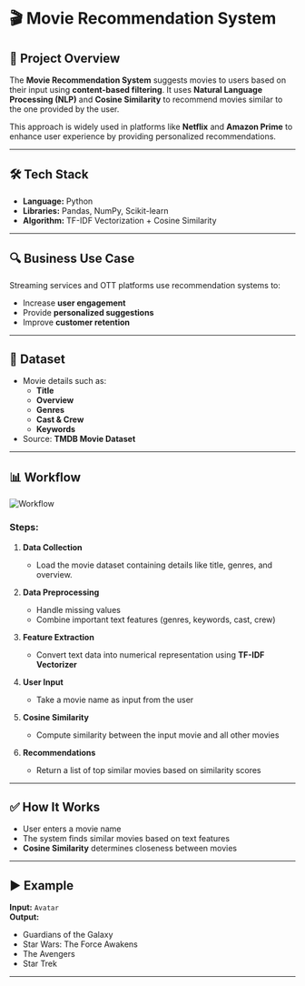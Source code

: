 # 🎬 Movie Recommendation System

## 📌 Project Overview
The **Movie Recommendation System** suggests movies to users based on their input using **content-based filtering**. It uses **Natural Language Processing (NLP)** and **Cosine Similarity** to recommend movies similar to the one provided by the user.

This approach is widely used in platforms like **Netflix** and **Amazon Prime** to enhance user experience by providing personalized recommendations.

---

## 🛠 Tech Stack
- **Language:** Python  
- **Libraries:** Pandas, NumPy, Scikit-learn  
- **Algorithm:** TF-IDF Vectorization + Cosine Similarity    

---

## 🔍 Business Use Case
Streaming services and OTT platforms use recommendation systems to:
- Increase **user engagement**  
- Provide **personalized suggestions**  
- Improve **customer retention**  

---

## 📂 Dataset
- Movie details such as:
  - **Title**
  - **Overview**
  - **Genres**
  - **Cast & Crew**
  - **Keywords**  
- Source: **TMDB Movie Dataset**  

---

## 📊 Workflow
![Workflow](workflow.png)

### Steps:
1. **Data Collection**
   - Load the movie dataset containing details like title, genres, and overview.  

2. **Data Preprocessing**
   - Handle missing values  
   - Combine important text features (genres, keywords, cast, crew)  

3. **Feature Extraction**
   - Convert text data into numerical representation using **TF-IDF Vectorizer**  

4. **User Input**
   - Take a movie name as input from the user  

5. **Cosine Similarity**
   - Compute similarity between the input movie and all other movies  

6. **Recommendations**
   - Return a list of top similar movies based on similarity scores  

---

## ✅ How It Works
- User enters a movie name  
- The system finds similar movies based on text features  
- **Cosine Similarity** determines closeness between movies  

---

## ▶️ Example
**Input:** `Avatar`  
**Output:**  
- Guardians of the Galaxy  
- Star Wars: The Force Awakens  
- The Avengers  
- Star Trek  

---

